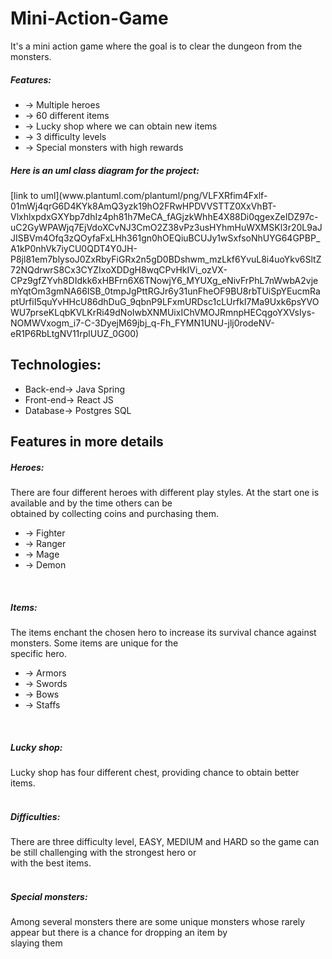 # Mini-Action-Game

It's a mini action game where the goal is to clear the dungeon from the monsters.<br>
<h5>Features:</h5>
<ul><li>-> Multiple heroes</li>
<li>-> 60 different items</li> 
<li>-> Lucky shop where we can obtain new items</li>
<li>-> 3 difficulty levels</li>
<li>-> Special monsters with high rewards</li></ul>

<h5>Here is an uml class diagram for the project:</h5> [link to uml](www.plantuml.com/plantuml/png/VLFXRfim4Fxlf-01mWj4qrG6D4KYk8AmQ3yzk19hO2FRwHPDVVSTTZ0XxVhBT-VlxhlxpdxGXYbp7dhIz4ph81h7MeCA_fAGjzkWhhE4X88Di0qgexZeIDZ97c-uC2GyWPAWjq7EjVdoXCvNJ3CmO2Z38vPz3usHYhmHuWXMSKl3r20L9aJJISBVm4Ofq3zQOyfaFxLHh361gn0hOEQiuBCUJy1wSxfsoNhUYG64GPBP_A1kP0nhVk7iyCU0QDT4Y0JH-P8jl81em7blysoJ0ZxRbyFiGRx2n5gD0BDshwm_mzLkf6YvuL8i4uoYkv6SltZ72NQdrwrS8Cx3CYZIxoXDDgH8wqCPvHkIVi_ozVX-CPz9gfZYvh8DIdkk6xHBFrn6X6TNowjY6_MYUXg_eNivFrPhL7nWwbA2vjemYqtOm3gmNA66ISB_0tmpJgPttRGJr6y31unFheOF9BU8rbTUiSpYEucmRaptUrfiI5quYvHHcU86dhDuG_9qbnP9LFxmURDsc1cLUrfkI7Ma9Uxk6psYVOWU7prseKLqbKVLKrRi49dNoIwbXNMUixIChVMOJRmnpHECqgoYXVsIys-NOMWVxogm_i7-C-3DyejM69jbj_q-Fh_FYMN1UNU-jlj0rodeNV-eR1P6RbLtgNV11rplUUZ_0G00) <br>
<h2>Technologies:</h2>
<ul>
<li>Back-end-> Java Spring</li>
<li>Front-end-> React JS</li>
<li>Database-> Postgres SQL</li></ul>
<h2>Features in more details</h2>
<h5>Heroes:</h5>
There are four different heroes with different play styles. At the start one is available and by the time others can be<br>
obtained by collecting coins and purchasing them.
<ul><li>-> Fighter</li>
<li>-> Ranger</li>
<li>-> Mage</li>
<li>-> Demon</li></ul>
<br>
<h5>Items:</h5>
The items enchant the chosen hero to increase its survival chance against monsters. Some items are unique for the<br>
specific hero.  
<ul><li>-> Armors</li>
<li>-> Swords</li>
<li>-> Bows</li>
<li>-> Staffs</li></ul>
<br>
<h5>Lucky shop:</h5>
Lucky shop has four different chest, providing chance to obtain better items. 
<br>
<br>
<h5>Difficulties:</h5>
There are three difficulty level, EASY, MEDIUM and HARD so the game can be still challenging with the strongest hero or <br>
with the best items.<br>
<br>
<h5>Special monsters:</h5>
Among several monsters there are some unique monsters whose rarely appear but there is a chance for dropping an item by<br>
slaying them